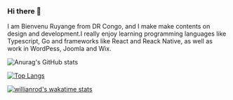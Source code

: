### Hi there 👋
I am Bienvenu Ruyange from DR Congo, and I make make contents on design and development.I really enjoy learning programming languages like Typescript, Go and frameworks like React and Reack Native, as well as work in WordPess, Joomla and Wix.

![Anurag's GitHub stats](https://github-readme-stats.vercel.app/api?username=bruyange&show_icons=true&theme=tokyonight)

[![Top Langs](https://github-readme-stats.vercel.app/api/top-langs/?username=bruyange&layout=compact)](https://github.com/bruyange/github-readme-stats)

[![willianrod's wakatime stats](https://github-readme-stats.vercel.app/api/wakatime?username=bruyange)](https://github.com/bruyange/github-readme-stats)





<!--
**bruyange/bruyange** is a ✨ _special_ ✨ repository because its `README.md` (this file) appears on your GitHub profile.

Here are some ideas to get you started:

- 🔭 I’m currently working on ...
- 🌱 I’m currently learning ...
- 👯 I’m looking to collaborate on ...
- 🤔 I’m looking for help with ...
- 💬 Ask me about ...
- 📫 How to reach me: ...
- 😄 Pronouns: ...
- ⚡ Fun fact: ...
-->
